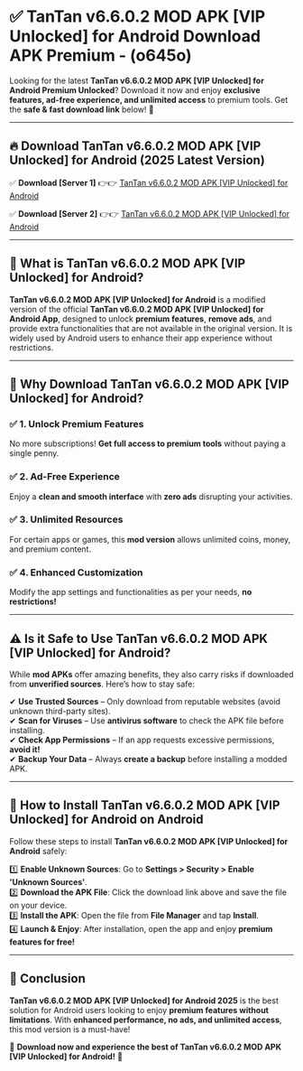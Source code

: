 
# ✅ TanTan v6.6.0.2 MOD APK [VIP Unlocked] for Android Download APK Premium -  (o645o) 

Looking for the latest **TanTan v6.6.0.2 MOD APK [VIP Unlocked] for Android Premium Unlocked**? Download it now and enjoy **exclusive features, ad-free experience, and unlimited access** to premium tools. Get the **safe & fast download link** below! 🚀

---

## 🔥 Download TanTan v6.6.0.2 MOD APK [VIP Unlocked] for Android (2025 Latest Version)

✅ **Download [Server 1]** 👉👉 [TanTan v6.6.0.2 MOD APK [VIP Unlocked] for Android ](https://apkcomod.com?title=TanTan_v6.6.0.2_MOD_APK_[VIP_Unlocked]_for_Android)  

✅ **Download [Server 2]** 👉👉 [TanTan v6.6.0.2 MOD APK [VIP Unlocked] for Android ](https://apkcomod.com?title=TanTan_v6.6.0.2_MOD_APK_[VIP_Unlocked]_for_Android)  


---

## 📌 What is TanTan v6.6.0.2 MOD APK [VIP Unlocked] for Android?

**TanTan v6.6.0.2 MOD APK [VIP Unlocked] for Android** is a modified version of the official **TanTan v6.6.0.2 MOD APK [VIP Unlocked] for Android App**, designed to unlock **premium features**, **remove ads**, and provide extra functionalities that are not available in the original version. It is widely used by Android users to enhance their app experience without restrictions.

---

## 🌟 Why Download TanTan v6.6.0.2 MOD APK [VIP Unlocked] for Android?

### ✅ 1. Unlock Premium Features
No more subscriptions! **Get full access to premium tools** without paying a single penny.

### ✅ 2. Ad-Free Experience
Enjoy a **clean and smooth interface** with **zero ads** disrupting your activities.

### ✅ 3. Unlimited Resources
For certain apps or games, this **mod version** allows unlimited coins, money, and premium content.

### ✅ 4. Enhanced Customization
Modify the app settings and functionalities as per your needs, **no restrictions!**

---

## ⚠️ Is it Safe to Use TanTan v6.6.0.2 MOD APK [VIP Unlocked] for Android?

While **mod APKs** offer amazing benefits, they also carry risks if downloaded from **unverified sources**. Here’s how to stay safe:

✔ **Use Trusted Sources** – Only download from reputable websites (avoid unknown third-party sites).  
✔ **Scan for Viruses** – Use **antivirus software** to check the APK file before installing.  
✔ **Check App Permissions** – If an app requests excessive permissions, **avoid it!**  
✔ **Backup Your Data** – Always **create a backup** before installing a modded APK.

---

## 📲 How to Install TanTan v6.6.0.2 MOD APK [VIP Unlocked] for Android on Android

Follow these steps to install **TanTan v6.6.0.2 MOD APK [VIP Unlocked] for Android** safely:

1️⃣ **Enable Unknown Sources**: Go to **Settings > Security > Enable 'Unknown Sources'**.  
2️⃣ **Download the APK File**: Click the download link above and save the file on your device.  
3️⃣ **Install the APK**: Open the file from **File Manager** and tap **Install**.  
4️⃣ **Launch & Enjoy**: After installation, open the app and enjoy **premium features for free!**

---

## 🚀 Conclusion

**TanTan v6.6.0.2 MOD APK [VIP Unlocked] for Android 2025** is the best solution for Android users looking to enjoy **premium features without limitations**. With **enhanced performance, no ads, and unlimited access**, this mod version is a must-have!

🔻 **Download now and experience the best of TanTan v6.6.0.2 MOD APK [VIP Unlocked] for Android!** 🔻

